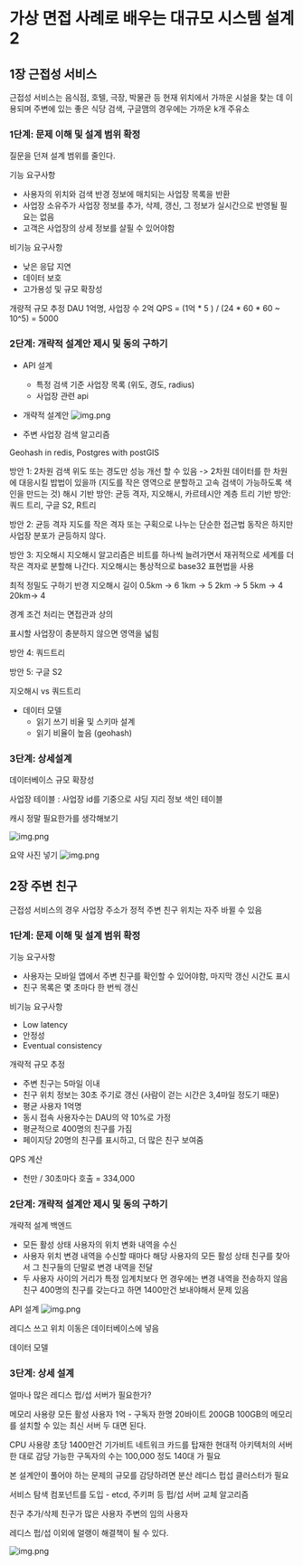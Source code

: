 # 가상 면접 사례로 배우는 대규모 시스템 설계 2

## 1장 근접성 서비스
근접성 서비스는 음식점, 호텔, 극장, 박물관 등 현재 위치에서 가까운 시설을 찾는 데 이용되며 주변에 있는 좋은 식당 검색, 구글맴의 경우에는 가까운 k개 주유소

### 1단계: 문제 이해 및 설계 범위 확정

질문을 던져 설계 범위를 줄인다.

기능 요구사항
- 사용자의 위치와 검색 반경 정보에 매치되는 사업장 목록을 반환
- 사업장 소유주가 사업장 정보를 추가, 삭제, 갱신, 그 정보가 실시간으로 반영될 필요는 없음
- 고객은 사업장의 상세 정보를 살필 수 있어야함

비기능 요구사항
- 낮은 응답 지연
- 데이터 보호
- 고가용성 및 규모 확장성

개량적 규모 추정
DAU 1억명, 사업장 수 2억
QPS = (1억 * 5 ) / (24 * 60 * 60 ~ 10^5) = 5000





### 2단계: 개략적 설계안 제시 및 동의 구하기

- API 설계
    - 특정 검색 기준 사업장 목록 (위도, 경도, radius)
    - 사업장 관련 api

- 개략적 설계안
![img.png](가상면접1.png)
- 주변 사업장 검색 알고리즘

Geohash in redis, Postgres with postGIS

방안 1: 2차원 검색
위도 또는 경도만 성능 개선 할 수 있음 -> 2차원 데이터를 한 차원에 대응시킬 밥법이 있을까 (지도를 작은 영역으로 분할하고 고속 검색이 가능하도록 색인을 만드는 것)
해시 기반 방안: 균등 격자, 지오해시, 카르테시안 계층
트리 기반 방안: 쿼드 트리, 구글 S2, R트리

방안 2: 균등 격자
지도를 작은 격자 또는 구획으로 나누는 단순한 접근법
동작은 하지만 사업장 분포가 균등하지 않다.

방안 3: 지오해시
지오해시 알고리즘은 비트를 하나씩 늘려가면서 재귀적으로 세계를 더 작은 격자로 분할해 나간다.
지오해시는 통상적으로 base32 표현법을 사용

최적 정밀도 구하기
반경   지오해시 길이
0.5km -> 6
1km -> 5
2km -> 5
5km -> 4
20km-> 4

경계 조건 처리는 면접관과 상의

표시할 사업장이 충분하지 않으면 영역을 넓힘

방안 4: 쿼드트리

방안 5: 구글 S2


지오해시 vs 쿼드트리


- 데이터 모델
    - 읽기 쓰기 비율 및 스키마 설계
    - 읽기 비율이 높음 (geohash)

### 3단계: 상세설계

데이터베이스 규모 확장성

사업장 테이블 : 사업장 id를 기중으로 샤딩
지리 정보 색인 테이블

캐시
정말 필요한가를 생각해보기

![img.png](가상면접2.png)

요약 사진 넣기
![img.png](1장요약.png)

## 2장 주변 친구

근접성 서비스의 경우 사업장 주소가 정적
주변 친구 위치는 자주 바뀔 수 있음


### 1단계: 문제 이해 및 설계 범위 확정

기능 요구사항
- 사용자는 모바일 앱에서 주변 친구를 확인할 수 있어야함, 마지막 갱신 시간도 표시
- 친구 목록은 몇 초마다 한 번씩 갱신

비기능 요구사항
- Low latency
- 안정성
- Eventual consistency

개략적 규모 추정
- 주변 친구는 5마일 이내
- 친구 위치 정보는 30초 주기로 갱신 (사람이 걷는 시간은 3,4마일 정도기 때문)
- 평균 사용자 1억명
- 동시 접속 사용자수는 DAU의 약 10%로 가정
- 평균적으로 400명의 친구를 가짐
- 페이지당 20명의 친구를 표시하고, 더 많은 친구 보여줌

QPS 계산
- 천만 / 30초마다 호출 = 334,000

### 2단계: 개략적 설계안 제시 및 동의 구하기

개략적 설계
백엔드
- 모든 활성 상태 사용자의 위치 변화 내역을 수신
- 사용자 위치 변경 내역을 수신할 때마다 해당 사용자의 모든 활성 상태 친구를 찾아서 그 친구들의 단말로 변경 내역을 전달
- 두 사용자 사이의 거리가 특정 임계치보다 먼 경우에는 변경 내역을 전송하지 않음
  친구 400명의 친구를 갖는다고 하면 1400만건 보내야해서 문제 있음


API 설계
![img.png](가상면접3.png)

레디스 쓰고
위치 이동은 데이터베이스에 넣음

데이터 모델

### 3단계: 상세 설계
얼마나 많은 레디스 펍/섭 서버가 필요한가?

메모리 사용량
모든 활성 사용자 1억 - 구독자 한명 20바이트 200GB
100GB의 메모리를 설치할 수 있는 최신 서버 두 대면 된다.

CPU 사용량
초당 1400만건 기가비트 네트워크 카드를 탑재한 현대적 아키텍처의 서버 한 대로 감당 가능한 구독자의 수는 100,000 정도
140대 가 필요

본 설계안이 풀어야 하는 문제의 규모를 감당하려면 분산 레디스 펍섭 클러스터가 필요

서비스 탐색 컴포넌트를 도입 - etcd, 주키퍼 등
펍/섭 서버 교체 알고리즘


친구 추가/삭제
친구가 많은 사용자
주변의 임의 사용자

레디스 펍/섭 이외에 얼랭이 해결책이 될 수 있다.

![img.png](2장요약.png)



